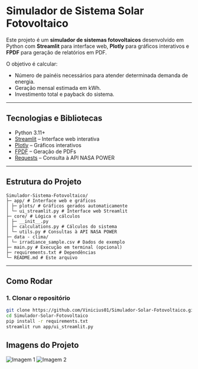 # Simulador de Sistema Solar Fotovoltaico 

Este projeto é um **simulador de sistemas fotovoltaicos** desenvolvido em Python com **Streamlit** para interface web, **Plotly** para gráficos interativos e **FPDF** para geração de relatórios em PDF.  

O objetivo é calcular:

- Número de painéis necessários para atender determinada demanda de energia.  
- Geração mensal estimada em kWh.  
- Investimento total e payback do sistema.  

---

## Tecnologias e Bibliotecas

- Python 3.11+  
- [Streamlit](https://streamlit.io/) – Interface web interativa  
- [Plotly](https://plotly.com/python/) – Gráficos interativos  
- [FPDF](https://pyfpdf.github.io/fpdf2/) – Geração de PDFs  
- [Requests](https://docs.python-requests.org/) – Consulta à API NASA POWER  

---

## Estrutura do Projeto
```
Simulador-Sistema-Fotovoltaico/
├─ app/ # Interface web e gráficos
│ ├─ plots/ # Gráficos gerados automaticamente
│ └─ ui_streamlit.py # Interface web Streamlit
├─ core/ # Lógica e cálculos
│ ├─ __init__.py
│ ├─ calculations.py # Cálculos do sistema
│ └─ utils.py # Consultas à API NASA POWER
├─ data - clima/
│ └─ irradiance_sample.csv # Dados de exemplo
├─ main.py # Execução em terminal (opcional)
├─ requirements.txt # Dependências
└─ README.md # Este arquivo
```


---

## Como Rodar

### 1. Clonar o repositório

```bash
git clone https://github.com/Vinicius01/Simulador-Solar-Fotovoltaico.git
cd Simulador-Solar-Fotovoltaico
pip install -r requirements.txt
streamlit run app/ui_streamlit.py
```

## Imagens do Projeto

![Imagem 1](assets/imagem1.png)
![Imagem 2](assets/imagem2.png)